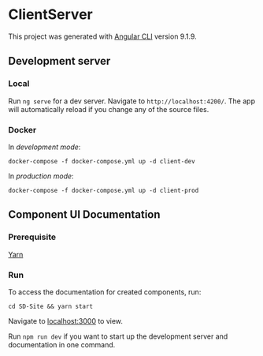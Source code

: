 # ClientServer

This project was generated with [Angular CLI](https://github.com/angular/angular-cli) version 9.1.9.

## Development server

### Local

Run `ng serve` for a dev server. Navigate to `http://localhost:4200/`. The app will automatically reload if you change any of the source files.

### Docker

In _development mode_:

```
docker-compose -f docker-compose.yml up -d client-dev
```

In _production mode_:

```
docker-compose -f docker-compose.yml up -d client-prod
```

## Component UI Documentation

### Prerequisite

[Yarn](https://classic.yarnpkg.com/en/docs/install/)

### Run

To access the documentation for created components, run:

```
cd SD-Site && yarn start
```

Navigate to [localhost:3000](http://localhost:3000) to view.

Run `npm run dev` if you want to start up the development server and documentation in one command.

